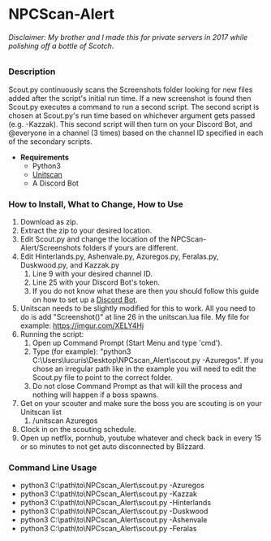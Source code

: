 # NPCScan-Alert

###### Disclaimer: My brother and I made this for private servers in 2017 while polishing off a bottle of Scotch.

### Description
  Scout.py continuously scans the Screenshots folder looking for new files added after the script's initial run time. If a new screenshot is found then Scout.py executes a command to run a second script. The second script is chosen at Scout.py's run time based on whichever argument gets passed (e.g. -Kazzak). This second script will then turn on your Discord Bot, and @everyone in a channel (3 times) based on the channel ID specified in each of the secondary scripts. 
  
 * **Requirements**
      * Python3
      * [Unitscan](https://www.curseforge.com/wow/addons/unitscan/)
      * A Discord Bot
  
### How to Install, What to Change, How to Use
  1. Download as zip. 
  2. Extract the zip to your desired location.
  3. Edit Scout.py and change the location of the NPCScan-Alert/Screenshots folders if yours are different.
  4. Edit Hinterlands.py, Ashenvale.py, Azuregos.py, Feralas.py, Duskwood.py, and Kazzak.py 
      1. Line 9 with your desired channel ID. 
      2. Line 25 with your Discord Bot's token.
      3. If you do not know what these are then you should follow this guide on how to set up a [Discord Bot](https://discordpy.readthedocs.io/en/latest/discord.html).
  5.  Unitscan needs to be slightly modified for this to work. All you need to do is add "Screenshot()" at line 26 in the unitscan.lua file. My file for example: https://imgur.com/XELY4Hj
  6. Running the script:
      1. Open up Command Prompt (Start Menu and type 'cmd').
      2. Type (for example): "python3 C:\Users\lucuris\Desktop\NPCscan_Alert\scout.py -Azuregos". If you chose an irregular path like in the example you will need to edit the Scout.py file to point to the correct folder.
      3. Do not close Command Prompt as that will kill the process and nothing will happen if a boss spawns. 
  7. Get on your scouter and make sure the boss you are scouting is on your Unitscan list
      1. /unitscan Azuregos
  8. Clock in on the scouting schedule.
  9. Open up netflix, pornhub, youtube whatever and check back in every 15 or so minutes to not get auto disconnected by Blizzard.
      
      
### Command Line Usage
* python3 C:\path\to\NPCscan_Alert\scout.py -Azuregos
* python3 C:\path\to\NPCscan_Alert\scout.py -Kazzak
* python3 C:\path\to\NPCscan_Alert\scout.py -Hinterlands
* python3 C:\path\to\NPCscan_Alert\scout.py -Duskwood
* python3 C:\path\to\NPCscan_Alert\scout.py -Ashenvale
* python3 C:\path\to\NPCscan_Alert\scout.py -Feralas
